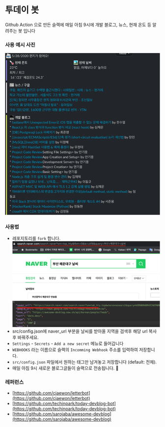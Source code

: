 # 투데이 봇
Github Action 으로 만든 슬랙에 매일 아침 9시에 개발 블로그, 뉴스, 현재 온도 등 알려주는 봇 입니다

### 사용 예시 사진
![image](https://github.com/dv-zinke/today-bot/blob/master/dist/images/info.png?raw=true)

### 사용법
- 레포지토리를 `fork` 합니다.
![image](https://github.com/dv-zinke/today-bot/blob/master/dist/images/naver_info.png?raw=true)
![image](https://github.com/dv-zinke/today-bot/blob/master/dist/images/config_info.png?raw=true)
- src/config.json에 naver_url 부분을 날씨를 받아올 지역을 검색후 해당 url 복사후 바꿔주세요.
- `Settings` - `Secrets` - `Add a new secret` 메뉴로 들어갑니다
- `WEBHOOKS` 라는 이름으로 슬랙의 `Incomming Webhook` 주소를 입력하여 저장합니다.
- `src/config.json` 파일에서 원하는 태그만 남겨놓고 저장합니다 (default: 전체).
- 매일 아침 9시 새로운 블로그글들이 슬랙으로 전송됩니다. 🎉

### 레퍼런스
- [https://github.com/cjaewon/letterbot](https://github.com/cjaewon/letterbot)
- [https://github.com/techinpark/today-devblog-bot](https://github.com/techinpark/today-devblog-bot)
- [https://github.com/sarojaba/awesome-devblog](https://github.com/sarojaba/awesome-devblog)
